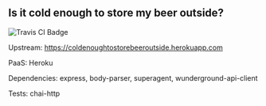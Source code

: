## Is it cold enough to store my beer outside?
<img src="https://travis-ci.org/HIROSN/is-it-cold-enough-to-store-my-beer-outside.svg" alt="Travis CI Badge"></img>

Upstream: https://coldenoughtostorebeeroutside.herokuapp.com

PaaS: Heroku

Dependencies: express, body-parser, superagent, wunderground-api-client

Tests: chai-http
